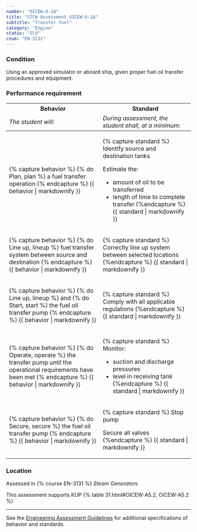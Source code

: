 ```yaml
---
number: "OICEW-6-1A"
title: "STCW Assessment OICEW-6-1A"
subtitle: "Transfer fuel"
category: "Engine"
status: "Old"
cnum: "EN-3131"
---
```

### Condition

Using an approved simulator or aboard ship, given proper fuel oil transfer procedures and equipment.

### Performance requirement 

<table width='100%' class='Guidelines'>
 <thead>
 <tr>
     <th class='thirty'>Behavior</th>
     <th class='seventy'>Standard</th>
 </tr>
 <tr>
     <td><em>The student will:</em></td>
     <td><em>During assessment, the student shall, at a minimum:</em></td>
 </tr>
 </thead>
 <tbody>
 

<tr><td>

{% capture behavior %}
{% do Plan, plan %} a fuel transfer operation
{% endcapture %}
{{ behavior | markdownify }}

</td><td>

{% capture standard %}
Identify source and destination tanks

Estimate the:

* amount of oil to be transferred
* length of time to complete transfer
{%endcapture %}
{{ standard | markdownify }}

</td></tr>



<tr><td>

{% capture behavior %}
{% do Line up, lineup %} fuel transfer system between source and destination
{% endcapture %}
{{ behavior | markdownify }}

</td><td>

{% capture standard %}
Correctly line up  system between selected locations
{%endcapture %}
{{ standard | markdownify }}

</td></tr>



<tr><td>

{% capture behavior %}
{% do Line up, lineup %} and {% do Start, start %} the fuel oil transfer pump
{% endcapture %}
{{ behavior | markdownify }}

</td><td>

{% capture standard %}
Comply with all applicable regulations
{%endcapture %}
{{ standard | markdownify }}

</td></tr>



<tr><td>

{% capture behavior %}
{% do Operate, operate %} the transfer pump until the operational requirements have been met
{% endcapture %}
{{ behavior | markdownify }}

</td><td>

{% capture standard %}
Monitor:

* suction and discharge pressures
* level in receiving tank
{%endcapture %}
{{ standard | markdownify }}

</td></tr>



<tr><td>

{% capture behavior %}
{% do Secure, secure %} the fuel oil transfer pump
{% endcapture %}
{{ behavior | markdownify }}

</td><td>

{% capture standard %}
Stop pump

Secure all valves
{%endcapture %}
{{ standard | markdownify }}

</td></tr>



 </tbody>
 </table>

### Location

Assessed in  {% course  EN-3131 %}  *Steam Generators*.

This assessment supports KUP {% table 31.html#OICEW-A5.2, OICEW-A5.2 %}

***



See the [Engineering Assessment Guidelines](guidelines) for additional specifications of behavior and standards.